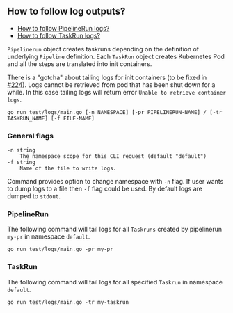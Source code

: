 ## How to follow log outputs?

- [How to follow PipelineRun logs?](#pipelinerun)
- [How to follow TaskRun logs?](#taskrun)

`Pipelinerun` object creates taskruns depending on the definition of underlying
`Pipeline` definition. Each `TaskRun` object creates Kubernetes Pod and all the
steps are translated into init containers.

There is a "gotcha" about tailing logs for init containers (to be fixed in
[#224](https://github.com/knative/build-pipeline/issues/224)). Logs cannot be
retrieved from pod that has been shut down for a while. In this case tailing
logs will return error `Unable to retrieve container logs`.

```shell
go run test/logs/main.go [-n NAMESPACE] [-pr PIPELINERUN-NAME] / [-tr TASKRUN_NAME] [-f FILE-NAME]
```

### General flags

```shell
-n string
    The namespace scope for this CLI request (default "default")
-f string
    Name of the file to write logs.
```

Command provides option to change namespace with `-n` flag. If user wants to
dump logs to a file then `-f` flag could be used. By default logs are dumped to
`stdout`.

### PipelineRun

The following command will tail logs for all `Taskruns` created by pipelinerun
`my-pr` in namespace `default`.

```shell
go run test/logs/main.go -pr my-pr
```

### TaskRun

The following command will tail logs for all specified `Taskrun` in namespace
`default`.

```shell
go run test/logs/main.go -tr my-taskrun
```
